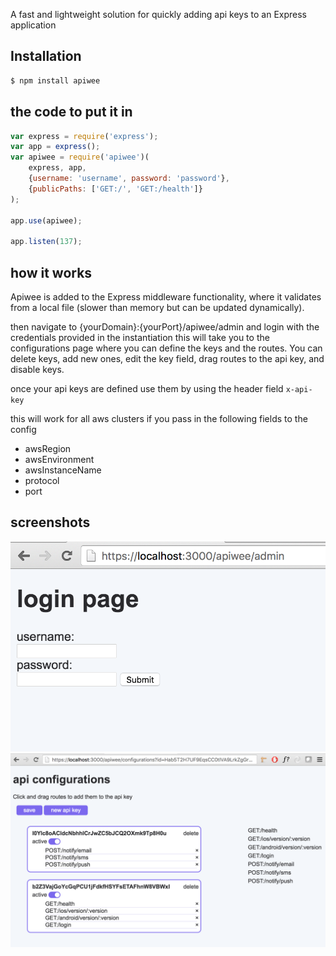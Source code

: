 A fast and lightweight solution for quickly adding api keys to an Express application


## Installation

```bash
$ npm install apiwee
```


## the code to put it in

```js
var express = require('express');
var app = express();
var apiwee = require('apiwee')(
    express, app,
    {username: 'username', password: 'password'},
    {publicPaths: ['GET:/', 'GET:/health']}
);

app.use(apiwee);

app.listen(137);
```


## how it works

Apiwee is added to the Express middleware functionality, where it validates from a local file (slower than memory but can be updated dynamically).

then navigate to {yourDomain}:{yourPort}/apiwee/admin and login with the credentials provided in the instantiation
this will take you to the configurations page where you can define the keys and the routes. You can delete keys, add new ones, edit the key field, drag routes to the api key, and disable keys.

once your api keys are defined use them by using the header field `x-api-key`

this will work for all aws clusters if you pass in the following fields to the config
- awsRegion
- awsEnvironment
- awsInstanceName
- protocol
- port

## screenshots

![login](https://github.com/chemdrew/apiwee/raw/master/images/login.png "login")
![configure](https://github.com/chemdrew/apiwee/raw/master/images/configure.png "configure")